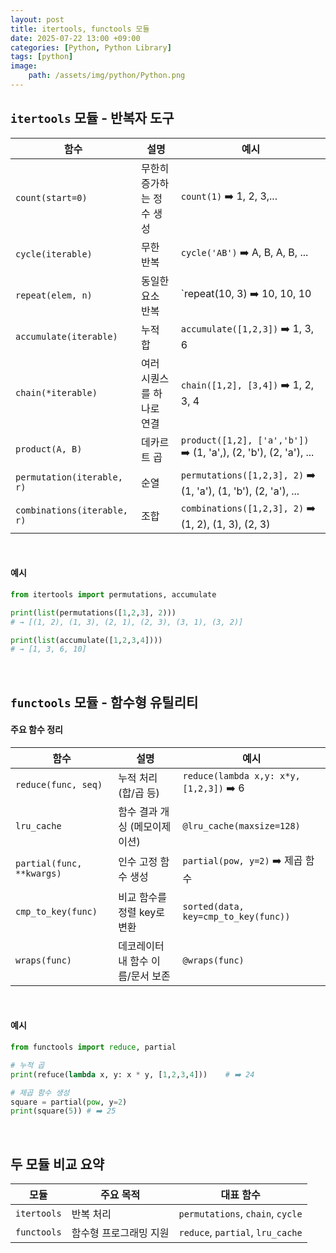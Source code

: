 ```yaml
---
layout: post
title: itertools, functools 모듈
date: 2025-07-22 13:00 +09:00
categories: [Python, Python Library]
tags: [python]
image:
    path: /assets/img/python/Python.png
---
```


## `itertools` 모듈 - 반복자 도구

| 함수 | 설명 | 예시 |
|-|-|-|
| `count(start=0)` | 무한히 증가하는 정수 생성 | `count(1)` ➡️ 1, 2, 3,... |
| `cycle(iterable)` | 무한 반복 | `cycle('AB')` ➡️ A, B, A, B, ... |
| `repeat(elem, n)` | 동일한 요소 반복 | `repeat(10, 3) ➡️ 10, 10, 10 |
| `accumulate(iterable)` | 누적 합 | `accumulate([1,2,3])` ➡️ 1, 3, 6 |
| `chain(*iterable)` | 여러 시퀀스를 하나로 연결 | `chain([1,2], [3,4])` ➡️ 1, 2, 3, 4 |
| `product(A, B)` | 데카르트 곱 | `product([1,2], ['a','b'])` ➡️ (1, 'a',), (2, 'b'), (2, 'a'), ... |
| `permutation(iterable, r)` | 순열 | `permutations([1,2,3], 2)` ➡️ (1, 'a'), (1, 'b'), (2, 'a'), ... |
| `combinations(iterable, r)` | 조합 | `combinations([1,2,3], 2)` ➡️ (1, 2), (1, 3), (2, 3) |

<br>

#### 예시

```python
from itertools import permutations, accumulate

print(list(permutations([1,2,3], 2)))
# → [(1, 2), (1, 3), (2, 1), (2, 3), (3, 1), (3, 2)]

print(list(accumulate([1,2,3,4])))
# → [1, 3, 6, 10]
```

<br>

## `functools` 모듈  - 함수형 유틸리티

#### 주요 함수 정리

| 함수 | 설명 | 예시 |
|-|-|-|
| `reduce(func, seq)` | 누적 처리 (합/곱 등) | `reduce(lambda x,y: x*y, [1,2,3])` ➡️ 6
| `lru_cache` | 함수 결과 개싱 (메모이제이션) | `@lru_cache(maxsize=128)` |
| `partial(func, **kwargs)` | 인수 고정 함수 생성 | `partial(pow, y=2)` ➡️ 제곱 함수 |
| `cmp_to_key(func)` | 비교 함수를 정렬 key로 변환 | `sorted(data, key=cmp_to_key(func))` |
| `wraps(func)` | 데코레이터 내 함수 이름/문서 보존 | `@wraps(func)` |

<br>

#### 예시

```python
from functools import reduce, partial

# 누적 곱
print(refuce(lambda x, y: x * y, [1,2,3,4]))    # ➡️ 24

# 제곱 함수 생성
square = partial(pow, y=2)
print(square(5)) # ➡️ 25
```

<br>

## 두 모듈 비교 요약

| 모듈          | 주요 목적        | 대표 함수                            |
| ----------- | ------------ | -------------------------------- |
| `itertools` | 반복 처리        | `permutations`, `chain`, `cycle` |
| `functools` | 함수형 프로그래밍 지원 | `reduce`, `partial`, `lru_cache` |
